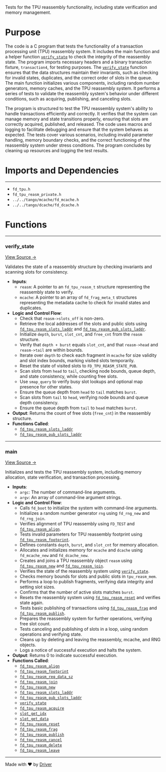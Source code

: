 <!--------------------------------------------------------------------------------->
<!-- IMPORTANT: This file is auto-generated by Driver (https://driver.ai). -------->
<!-- Manual edits may be overwritten on future commits. --------------------------->
<!--------------------------------------------------------------------------------->

Tests for the TPU reassembly functionality, including state verification and memory management.

# Purpose
The code is a C program that tests the functionality of a transaction processing unit (TPU) reassembly system. It includes the main function and a helper function [`verify_state`](<#verify_state>) to check the integrity of the reassembly state. The program imports necessary headers and a binary transaction fixture, `transaction4`, for testing purposes. The [`verify_state`](<#verify_state>) function ensures that the data structures maintain their invariants, such as checking for invalid states, duplicates, and the correct order of slots in the queue. The main function initializes various components, including random number generators, memory caches, and the TPU reassembly system. It performs a series of tests to validate the reassembly system's behavior under different conditions, such as acquiring, publishing, and canceling slots.

The program is structured to test the TPU reassembly system's ability to handle transactions efficiently and correctly. It verifies that the system can manage memory and state transitions properly, ensuring that slots are correctly acquired, published, and released. The code uses macros and logging to facilitate debugging and ensure that the system behaves as expected. The tests cover various scenarios, including invalid parameter handling, memory boundary checks, and the correct functioning of the reassembly system under stress conditions. The program concludes by cleaning up resources and logging the test results.
# Imports and Dependencies

---
- `fd_tpu.h`
- `fd_tpu_reasm_private.h`
- `../../tango/mcache/fd_mcache.h`
- `../../tango/dcache/fd_dcache.h`


# Functions

---
### verify\_state<!-- {{#callable:verify_state}} -->
[View Source →](<../../../../../src/disco/quic/test_tpu_reasm.c#L11>)

Validates the state of a reassembly structure by checking invariants and scanning slots for consistency.
- **Inputs**:
    - ``reasm``: A pointer to an `fd_tpu_reasm_t` structure representing the reassembly state to verify.
    - ``mcache``: A pointer to an array of `fd_frag_meta_t` structures representing the metadata cache to check for invalid states and duplicates.
- **Logic and Control Flow**:
    - Check that `reasm->slots_off` is non-zero.
    - Retrieve the local addresses of the slots and public slots using [`fd_tpu_reasm_slots_laddr`](<fd_tpu.h.md#fd_tpu_reasm_slots_laddr>) and [`fd_tpu_reasm_pub_slots_laddr`](<fd_tpu.h.md#fd_tpu_reasm_pub_slots_laddr>).
    - Initialize `depth`, `burst`, `slot_cnt`, and `free_cnt` from the `reasm` structure.
    - Verify that `depth + burst` equals `slot_cnt`, and that `reasm->head` and `reasm->tail` are within bounds.
    - Iterate over `depth` to check each fragment in `mcache` for size validity and slot index bounds, marking visited slots temporarily.
    - Reset the state of visited slots to `FD_TPU_REASM_STATE_PUB`.
    - Scan slots from `head` to `tail`, checking node bounds, queue depth, and state consistency, while counting free slots.
    - Use `smap_query` to verify busy slot lookups and optional map presence for other states.
    - Ensure the queue depth from `head` to `tail` matches `burst`.
    - Scan slots from `tail` to `head`, verifying node bounds and queue depth consistency.
    - Ensure the queue depth from `tail` to `head` matches `burst`.
- **Output**: Returns the count of free slots (`free_cnt`) in the reassembly structure.
- **Functions Called**:
    - [`fd_tpu_reasm_slots_laddr`](<fd_tpu.h.md#fd_tpu_reasm_slots_laddr>)
    - [`fd_tpu_reasm_pub_slots_laddr`](<fd_tpu.h.md#fd_tpu_reasm_pub_slots_laddr>)


---
### main<!-- {{#callable:main}} -->
[View Source →](<../../../../../src/disco/quic/test_tpu_reasm.c#L85>)

Initializes and tests the TPU reassembly system, including memory allocation, state verification, and transaction processing.
- **Inputs**:
    - `argc`: The number of command-line arguments.
    - `argv`: An array of command-line argument strings.
- **Logic and Control Flow**:
    - Calls `fd_boot` to initialize the system with command-line arguments.
    - Initializes a random number generator `rng` using `fd_rng_new` and `fd_rng_join`.
    - Verifies alignment of TPU reassembly using `FD_TEST` and [`fd_tpu_reasm_align`](<fd_tpu_reasm.c.md#fd_tpu_reasm_align>).
    - Tests invalid parameters for TPU reassembly footprint using [`fd_tpu_reasm_footprint`](<fd_tpu_reasm.c.md#fd_tpu_reasm_footprint>).
    - Defines constants `depth`, `burst`, and `slot_cnt` for memory allocation.
    - Allocates and initializes memory for `mcache` and `dcache` using `fd_mcache_new` and `fd_dcache_new`.
    - Creates and joins a TPU reassembly object `reasm` using [`fd_tpu_reasm_new`](<fd_tpu_reasm.c.md#fd_tpu_reasm_new>) and [`fd_tpu_reasm_join`](<fd_tpu_reasm.c.md#fd_tpu_reasm_join>).
    - Verifies the state of the reassembly system using [`verify_state`](<#verify_state>).
    - Checks memory bounds for slots and public slots in `tpu_reasm_mem`.
    - Performs a loop to publish fragments, verifying data integrity and setting slot sizes.
    - Confirms that the number of active slots matches `burst`.
    - Resets the reassembly system using [`fd_tpu_reasm_reset`](<fd_tpu_reasm.c.md#fd_tpu_reasm_reset>) and verifies state again.
    - Tests basic publishing of transactions using [`fd_tpu_reasm_frag`](<fd_tpu_reasm.c.md#fd_tpu_reasm_frag>) and [`fd_tpu_reasm_publish`](<fd_tpu_reasm.c.md#fd_tpu_reasm_publish>).
    - Prepares the reassembly system for further operations, verifying free slot count.
    - Tests canceling and publishing of slots in a loop, using random operations and verifying state.
    - Cleans up by deleting and leaving the reassembly, mcache, and RNG objects.
    - Logs a notice of successful execution and halts the system.
- **Output**: Returns 0 to indicate successful execution.
- **Functions Called**:
    - [`fd_tpu_reasm_align`](<fd_tpu_reasm.c.md#fd_tpu_reasm_align>)
    - [`fd_tpu_reasm_footprint`](<fd_tpu_reasm.c.md#fd_tpu_reasm_footprint>)
    - [`fd_tpu_reasm_req_data_sz`](<fd_tpu.h.md#fd_tpu_reasm_req_data_sz>)
    - [`fd_tpu_reasm_join`](<fd_tpu_reasm.c.md#fd_tpu_reasm_join>)
    - [`fd_tpu_reasm_new`](<fd_tpu_reasm.c.md#fd_tpu_reasm_new>)
    - [`fd_tpu_reasm_slots_laddr`](<fd_tpu.h.md#fd_tpu_reasm_slots_laddr>)
    - [`fd_tpu_reasm_pub_slots_laddr`](<fd_tpu.h.md#fd_tpu_reasm_pub_slots_laddr>)
    - [`verify_state`](<#verify_state>)
    - [`fd_tpu_reasm_acquire`](<fd_tpu.h.md#fd_tpu_reasm_acquire>)
    - [`slot_get_idx`](<fd_tpu_reasm_private.h.md#slot_get_idx>)
    - [`slot_get_data`](<fd_tpu_reasm_private.h.md#slot_get_data>)
    - [`fd_tpu_reasm_reset`](<fd_tpu_reasm.c.md#fd_tpu_reasm_reset>)
    - [`fd_tpu_reasm_frag`](<fd_tpu_reasm.c.md#fd_tpu_reasm_frag>)
    - [`fd_tpu_reasm_publish`](<fd_tpu_reasm.c.md#fd_tpu_reasm_publish>)
    - [`fd_tpu_reasm_cancel`](<fd_tpu_reasm.c.md#fd_tpu_reasm_cancel>)
    - [`fd_tpu_reasm_delete`](<fd_tpu_reasm.c.md#fd_tpu_reasm_delete>)
    - [`fd_tpu_reasm_leave`](<fd_tpu_reasm.c.md#fd_tpu_reasm_leave>)



---
Made with ❤️ by [Driver](https://www.driver.ai/)